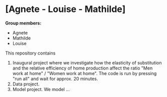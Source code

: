 # \[Agnete - Louise - Mathilde\]

**Group members:**
- Agnete 
- Mathilde
- Louise

This repository contains  
1. Inaugural project where we investigate how the elasticity of substitution and the relative efficiency of home production affect the ratio "Men work at home" / "Women work at home". The code is run by pressing "run all" and wait for approx. 20 minutes.
2. Data project. 
3. Model project. We model ...
